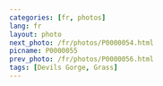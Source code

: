 ```yaml
---
categories: [fr, photos]
lang: fr
layout: photo
next_photo: /fr/photos/P0000054.html
picname: P0000055
prev_photo: /fr/photos/P0000056.html
tags: [Devils Gorge, Grass]
---
```

